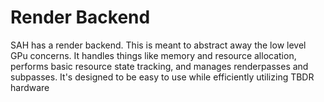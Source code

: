 # Render Backend

SAH has a render backend. This is meant to abstract away the low level GPu concerns. It handles 
things like memory and resource allocation, performs basic resource state tracking, and manages
renderpasses and subpasses. It's designed to be easy to use while efficiently utilizing TBDR 
hardware
